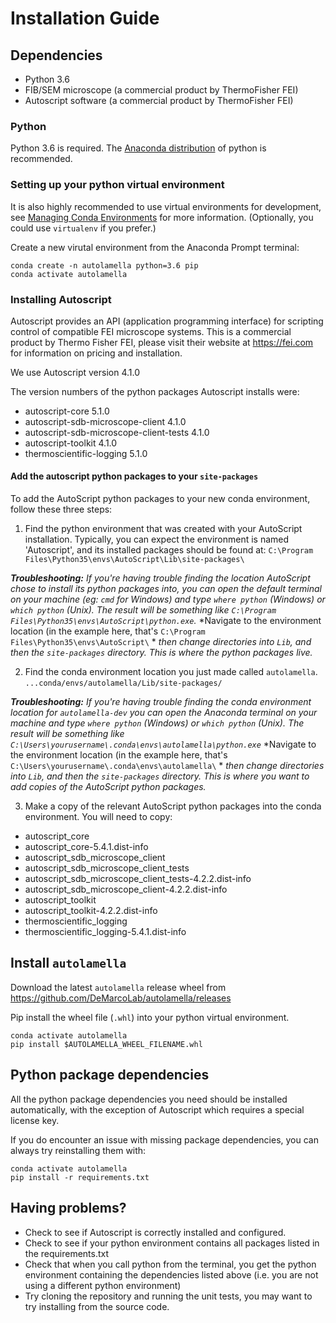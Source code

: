 # Installation Guide

## Dependencies
* Python 3.6
* FIB/SEM microscope (a commercial product by ThermoFisher FEI)
* Autoscript software (a commercial product by ThermoFisher FEI)

### Python
Python 3.6 is required.
The [Anaconda distribution](https://www.anaconda.com/distribution/)
of python is recommended.

### Setting up your python virtual environment
It is also highly recommended to use virtual environments for development,
see [Managing Conda Environments](https://docs.conda.io/projects/conda/en/latest/user-guide/tasks/manage-environments.html)
for more information.
(Optionally, you could use `virtualenv` if you prefer.)

Create a new virutal environment from the Anaconda Prompt terminal:
```
conda create -n autolamella python=3.6 pip
conda activate autolamella
```

### Installing Autoscript
Autoscript provides an API (application programming interface) for scripting
control of compatible FEI microscope systems.
This is a commercial product by Thermo Fisher FEI, please visit their website
at https://fei.com for information on pricing and installation.

We use Autoscript version 4.1.0

The version numbers of the python packages Autoscript installs were:
* autoscript-core 5.1.0
* autoscript-sdb-microscope-client 4.1.0
* autoscript-sdb-microscope-client-tests 4.1.0
* autoscript-toolkit 4.1.0
* thermoscientific-logging 5.1.0

#### Add the autoscript python packages to your `site-packages`

To add the AutoScript python packages to your new conda environment, follow these three steps:

1. Find the python environment that was created with your AutoScript installation.
Typically, you can expect the environment is named 'Autoscript', and its installed packages should be found at: 
`C:\Program Files\Python35\envs\AutoScript\Lib\site-packages\`

***Troubleshooting:** If you're having trouble finding the location AutoScript chose to install its python packages into,*
*you can open the *default terminal* on your machine (eg: `cmd` for Windows) and type `where python` (Windows) or `which python` (Unix).*
*The result will be something like `C:\Program Files\Python35\envs\AutoScript\python.exe`.*
*Navigate to the environment location (in the example here, that's `C:\Program Files\Python35\envs\AutoScript\` *
*then change directories into `Lib`, and then the `site-packages` directory. This is where the python packages live.*

2. Find the conda environment location you just made called `autolamella`. 
`...conda/envs/autolamella/Lib/site-packages/`

***Troubleshooting:** If you're having trouble finding the conda environment location for `autolamella-dev`*
*you can open the *Anaconda terminal* on your machine and type `where python` (Windows) or `which python` (Unix).*
*The result will be something like `C:\Users\yourusername\.conda\envs\autolamella\python.exe`*
*Navigate to the environment location (in the example here, that's `C:\Users\yourusername\.conda\envs\autolamella\` *
*then change directories into `Lib`, and then the `site-packages` directory.*
*This is where you want to add copies of the AutoScript python packages.*

3. Make a copy of the relevant AutoScript python packages into the conda environment.
You will need to copy:

* autoscript_core
* autoscript_core-5.4.1.dist-info
* autoscript_sdb_microscope_client
* autoscript_sdb_microscope_client_tests
* autoscript_sdb_microscope_client_tests-4.2.2.dist-info
* autoscript_sdb_microscope_client-4.2.2.dist-info
* autoscript_toolkit
* autoscript_toolkit-4.2.2.dist-info
* thermoscientific_logging
* thermoscientific_logging-5.4.1.dist-info

## Install `autolamella`
Download the latest `autolamella` release wheel from https://github.com/DeMarcoLab/autolamella/releases

Pip install the wheel file (`.whl`) into your python virtual environment.
```
conda activate autolamella
pip install $AUTOLAMELLA_WHEEL_FILENAME.whl
```

## Python package dependencies
All the python package dependencies you need should be installed automatically,
with the exception of Autoscript which requires a special license key.

If you do encounter an issue with missing package dependencies,
you can always try reinstalling them with:
```
conda activate autolamella
pip install -r requirements.txt
```

## Having problems?
* Check to see if Autoscript is correctly installed and configured.
* Check to see if your python environment contains all packages listed in
the requirements.txt
* Check that when you call python from the terminal, you get the python
environment containing the dependencies listed above
(i.e. you are not using a different python environment)
* Try cloning the repository and running the unit tests,
you may want to try installing from the source code.

